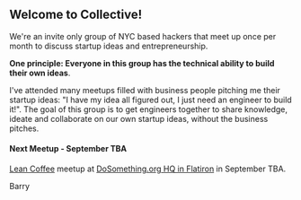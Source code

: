 ## Welcome to Collective!

We're an invite only group of NYC based hackers that meet up once per month to discuss startup ideas and entrepreneurship.

**One principle: Everyone in this group has the technical ability to build their own ideas**.

I've attended many meetups filled with business people pitching me their startup ideas: "I have my idea all figured out, I just need an engineer to build it!". The goal of this group is to get engineers together to share knowledge, ideate and collaborate on our own startup ideas, without the business pitches.

#### Next Meetup - September TBA

[Lean Coffee](http://www.slideshare.net/SteveRogalsky/a-guide-to-lean-coffee) meetup at [DoSomething.org HQ in Flatiron](https://www.google.com/maps/preview#!q=dosomething.org) in September TBA.

Barry
